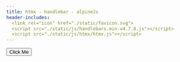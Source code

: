 ```yaml
---
title: htmx - handlebar - alpineJs
header-includes:
  <link rel="icon" href="./static/favicon.svg">
  <script src="./static/js/handlebars.min-v4.7.8.js"></script>
  <script src="./static/js/htmx/htmx.js"></script>
---
```


<main>
<!--script src="https://unpkg.com/htmx.org@2.0.4/dist/" integrity="sha384-oeUn82QNXPuVkGCkcrInrS1twIxKhkZiFfr2TdiuObZ3n3yIeMiqcRzkIcguaof1" crossorigin="anonymous"></script-->


  <!-- have a button POST a click via AJAX -->
<button hx-post='template({ doesWhat: "hehehe" }' hx-swap="outerHTML">
  Click Me
</button>

<!-- Include Handlebars from a CDN -->

<script>
  // compile the template
  var template = Handlebars.compile("Handlebars <b>{{doesWhat}}</b>");
  // execute the compiled template and print the output to the console
  console.log(template({ doesWhat: "rocks!" }));

</script>

</main>
